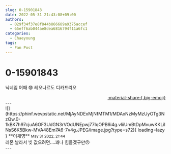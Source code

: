 ```yaml
---
slug: 0-15901843
date: 2022-05-31 21:43:08+09:00
authors:
  - 029f34f37e8f844b866689a9375accef
  - 65eff6ab044ae8dea6816794f11a6fc1
categories:
  - Chaeyoung
tags:
  - Fan Post
---
```


# 0-15901843

<div class="post-container" markdown="1">
<div class="content-container md-sidebar__scrollwrap" markdown="1">

닉네임 어때 😎 레오나르도 디카프리오 

</div>
</div>

<div style="text-align: right;" markdown="1">
<a href="https://weverse.io/fromis9/fanpost/0-15901843" style="text-align: right;">:material-share:{.big-emoji}</a>
</div>
---

<div class="comments-container md-sidebar__scrollwrap" markdown="1">
<div class="comment" markdown="1">
<div class='id-container' markdown="1">
![](https://phinf.wevpstatic.net/MjAyNDExMjNfMTM1/MDAxNzMyMzUyOTg3NzQw.0-1kBK7h97cjuA6OF3UdGN3rVOdUNEpwj77IqOPB6i4g.vliiUmBtDpMvuwKKLiINsS6K5Bkw-MVA48Em7A6-7v4g.JPEG/image.jpg?type=s72){ loading=lazy }
**<span class="artist">이채영</span>** <small>May 31 2022, 21:44</small><br>
</div>
<div class='comment-body' markdown="1">
레몬 날라서 빚 값으려면....꽤나 힘들겠구만😣
</div>
</div>
</div>
---
